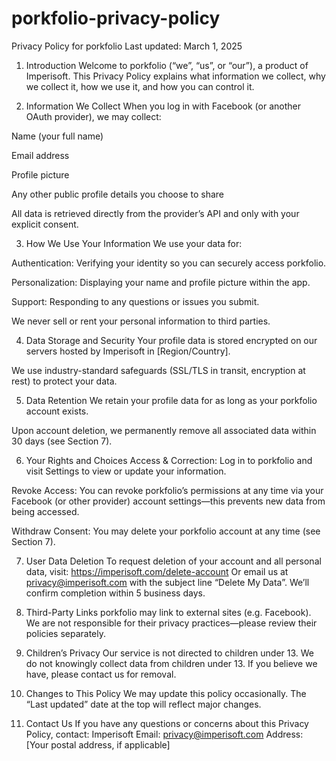 # porkfolio-privacy-policy

Privacy Policy for porkfolio
Last updated: March 1, 2025

1. Introduction
Welcome to porkfolio (“we”, “us”, or “our”), a product of Imperisoft. This Privacy Policy explains what information we collect, why we collect it, how we use it, and how you can control it.

2. Information We Collect
When you log in with Facebook (or another OAuth provider), we may collect:

Name (your full name)

Email address

Profile picture

Any other public profile details you choose to share

All data is retrieved directly from the provider’s API and only with your explicit consent.

3. How We Use Your Information
We use your data for:

Authentication: Verifying your identity so you can securely access porkfolio.

Personalization: Displaying your name and profile picture within the app.

Support: Responding to any questions or issues you submit.

We never sell or rent your personal information to third parties.

4. Data Storage and Security
Your profile data is stored encrypted on our servers hosted by Imperisoft in [Region/Country].

We use industry-standard safeguards (SSL/TLS in transit, encryption at rest) to protect your data.

5. Data Retention
We retain your profile data for as long as your porkfolio account exists.

Upon account deletion, we permanently remove all associated data within 30 days (see Section 7).

6. Your Rights and Choices
Access & Correction: Log in to porkfolio and visit Settings to view or update your information.

Revoke Access: You can revoke porkfolio’s permissions at any time via your Facebook (or other provider) account settings—this prevents new data from being accessed.

Withdraw Consent: You may delete your porkfolio account at any time (see Section 7).

7. User Data Deletion
To request deletion of your account and all personal data, visit:
https://imperisoft.com/delete-account
Or email us at privacy@imperisoft.com with the subject line “Delete My Data”. We’ll confirm completion within 5 business days.

8. Third-Party Links
porkfolio may link to external sites (e.g. Facebook). We are not responsible for their privacy practices—please review their policies separately.

9. Children’s Privacy
Our service is not directed to children under 13. We do not knowingly collect data from children under 13. If you believe we have, please contact us for removal.

10. Changes to This Policy
We may update this policy occasionally. The “Last updated” date at the top will reflect major changes.

11. Contact Us
If you have any questions or concerns about this Privacy Policy, contact:
Imperisoft
Email: privacy@imperisoft.com
Address: [Your postal address, if applicable]
